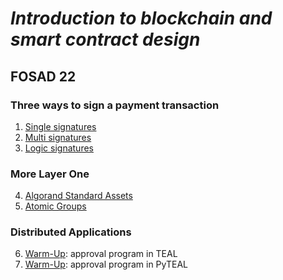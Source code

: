 # *Introduction to blockchain and smart contract design* #
## FOSAD 22 ##

### Three ways to sign a payment transaction ###
1. [Single signatures](./01-SinglePayTx) 
2. [Multi signatures](./02-MultiPayTx)
3. [Logic signatures](./03-SmartSigPayTX)

### More Layer One ###

4. [Algorand Standard Assets](./04-Assets)
5. [Atomic Groups](./05-AtomicGroup)

### Distributed Applications ###
6. [Warm-Up](./06-dAppTEAL): approval program in TEAL
7. [Warm-Up](./07-dAppPyTEAL): approval program in PyTEAL
